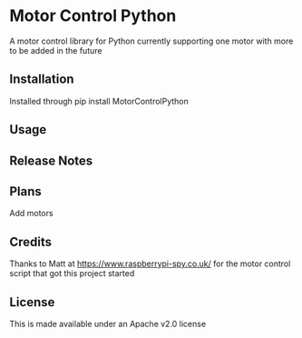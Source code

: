 # Motor Control Python
A motor control library for Python currently supporting one motor with more to be added in the future
## Installation
Installed through pip install MotorControlPython

## Usage


## Release Notes

## Plans
Add motors

## Credits
Thanks to Matt at https://www.raspberrypi-spy.co.uk/ for the motor control script that got this project started

## License
This is made available under an Apache v2.0 license
